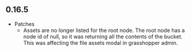 ## 0.16.5

* Patches
    * Assets are no longer listed for the root node. The root node has a node id of null, so it
        was returning all the contents of the bucket. This was affecting the file assets modal in grasshopper admin.
